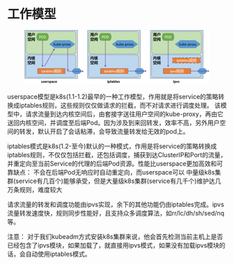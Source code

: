 # 工作模型

<figure><img src="../../../../../.gitbook/assets/image (1) (1) (1) (1) (1) (1) (1).png" alt=""><figcaption></figcaption></figure>

userspace模型是k8s(1.1-1.2)最早的一种工作模型，作用就是将service的策略转换成iptables规则，这些规则仅仅做请求的拦截，而不对请求进行调度处理。 该模型中，请求流量到达内核空间后，由套接字送往用户空间的kube-proxy，再由它送回内核空间，并调度至后端Pod。因为涉及到来回转发，效率不高，另外用户空间的转发，默认开启了会话粘滞，会导致流量转发给无效的pod上。

iptables模式是k8s(1.2-至今)默认的一种模式，作用是将service的策略转换成iptables规则，不仅仅包括拦截，还包括调度，捕获到达ClusterIP和Port的流量，并重定向至当前Service的代理的后端Pod资源。性能比userspace更加高效和可靠缺点： 不会在后端Pod无响应时自动重定向，而userspace可以 中量级k8s集群(service有几百个)能够承受，但是大量级k8s集群(service有几千个)维护达几万条规则，难度较大



请求流量的转发和调度功能由ipvs实现，余下的其他功能仍由iptables完成。ipvs流量转发速度快，规则同步性能好，且支持众多调度算法，如rr/lc/dh/sh/sed/nq等。

注意： 对于我们kubeadm方式安装k8s集群来说，他会首先检测当前主机上是否已经包含了ipvs模块，如果加载了，就直接用ipvs模式，如果没有加载ipvs模块的话，会自动使用iptables模式。
